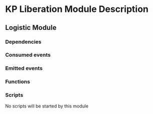 # KP Liberation Module Description

## Logistic Module


### Dependencies


### Consumed events


### Emitted events


### Functions


### Scripts
No scripts will be started by this module
